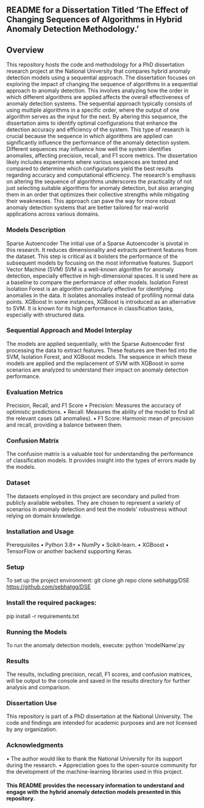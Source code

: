 
## README for a Dissertation Titled ‘The Effect of Changing Sequences of Algorithms in Hybrid Anomaly Detection Methodology.’

## Overview

This repository hosts the code and methodology for a PhD dissertation research project at the National University that compares hybrid anomaly detection models using a sequential approach. The dissertation focuses on exploring the impact of changing the sequence of algorithms in a sequential approach to anomaly detection. This involves analyzing how the order in which different algorithms are applied affects the overall effectiveness of anomaly detection systems. The sequential approach typically consists of using multiple algorithms in a specific order, where the output of one algorithm serves as the input for the next. By altering this sequence, the dissertation aims to identify optimal configurations that enhance the detection accuracy and efficiency of the system.
This type of research is crucial because the sequence in which algorithms are applied can significantly influence the performance of the anomaly detection system. Different sequences may influence how well the system identifies anomalies, affecting precision, recall, and F1 score metrics. The dissertation likely includes experiments where various sequences are tested and compared to determine which configurations yield the best results regarding accuracy and computational efficiency.
The research's emphasis on altering the sequence of algorithms underscores the practicality of not just selecting suitable algorithms for anomaly detection, but also arranging them in an order that optimizes their collective strengths while mitigating their weaknesses. This approach can pave the way for more robust anomaly detection systems that are better tailored for real-world applications across various domains.

### Models Description
Sparse Autoencoder
The initial use of a Sparse Autoencoder is pivotal in this research. It reduces dimensionality and extracts pertinent features from the dataset. This step is critical as it bolsters the performance of the subsequent models by focusing on the most informative features.
Support Vector Machine (SVM)
SVM is a well-known algorithm for anomaly detection, especially effective in high-dimensional spaces. It is used here as a baseline to compare the performance of other models.
Isolation Forest
Isolation Forest is an algorithm particularly effective for identifying anomalies in the data. It isolates anomalies instead of profiling normal data points.
XGBoost
In some instances, XGBoost is introduced as an alternative to SVM. It is known for its high performance in classification tasks, especially with structured data.

### Sequential Approach and Model Interplay
The models are applied sequentially, with the Sparse Autoencoder first processing the data to extract features. These features are then fed into the SVM, Isolation Forest, and XGBoost models. The sequence in which these models are applied and the replacement of SVM with XGBoost in some scenarios are analyzed to understand their impact on anomaly detection performance.

### Evaluation Metrics
Precision, Recall, and F1 Score
•	Precision: Measures the accuracy of optimistic predictions.
•	Recall: Measures the ability of the model to find all the relevant cases (all anomalies).
•	F1 Score: Harmonic mean of precision and recall, providing a balance between them.

### Confusion Matrix
The confusion matrix is a valuable tool for understanding the performance of classification models. It provides insight into the types of errors made by the models.

### Dataset
The datasets employed in this project are secondary and pulled from publicly available websites. They are chosen to represent a variety of scenarios in anomaly detection and test the models' robustness without relying on domain knowledge.

### Installation and Usage
Prerequisites
•	Python 3.8+
•	NumPy
•	Scikit-learn.
•	XGBoost
•	TensorFlow or another backend supporting Keras.

### Setup
To set up the project environment:
git clone  gh repo clone sebhatgg/DSE  https://github.com/sebhatgg/DSE

### Install the required packages:
pip install -r requirements.txt

### Running the Models
To run the anomaly detection models, execute:
python ‘modelName’.py

### Results
The results, including precision, recall, F1 scores, and confusion matrices, will be output to the console and saved in the results directory for further analysis and comparison.

### Dissertation Use
This repository is part of a PhD dissertation at the National University. The code and findings are intended for academic purposes and are not licensed by any organization.

### Acknowledgments
•	The author would like to thank the National University for its support during the research.
•	Appreciation goes to the open-source community for the development of the machine-learning libraries used in this project.

#### This README provides the necessary information to understand and engage with the hybrid anomaly detection models presented in this repository.
